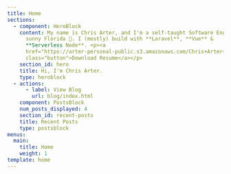 ```yaml
---
title: Home
sections:
  - component: HeroBlock
    content: My name is Chris Arter, and I'm a self-taught Software Engineer from
      sunny Florida 🌴. I (mostly) build with **Laravel**, **Vue** &
      **Serverless Node**. <p><a
      href="https://arter-personal-public.s3.amazonaws.com/Chris+Arter+Resume+2020.pdf"
      class="button">Download Resume</a></p>
    section_id: hero
    title: Hi, I'm Chris Arter.
    type: heroblock
  - actions:
      - label: View Blog
        url: blog/index.html
    component: PostsBlock
    num_posts_displayed: 4
    section_id: recent-posts
    title: Recent Posts
    type: postsblock
menus:
  main:
    title: Home
    weight: 1
template: home
---
```

